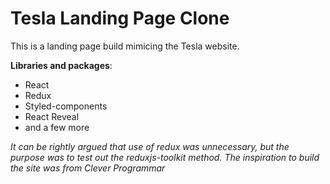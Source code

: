 # Tesla Landing Page Clone

This is a landing page build mimicing the Tesla website.

**Libraries and packages**:

- React
- Redux
- Styled-components
- React Reveal
- and a few more

_It can be rightly argued that use of redux was unnecessary, but the purpose was to test out the reduxjs-toolkit method._
_The inspiration to build the site was from Clever Programmar_
